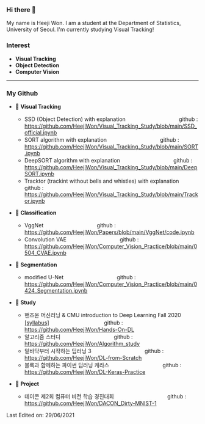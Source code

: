### Hi there 👋
My name is Heeji Won. I am a student at the Department of Statistics, University of Seoul. I'm currently studying Visual Tracking!

### Interest
- __Visual Tracking__
- __Object Detection__
- __Computer Vision__
----
### My Github
- 💫 __Visual Tracking__
  - SSD (Object Detection) with explanation　　　　　　　　　　github : https://github.com/HeejiWon/Visual_Tracking_Study/blob/main/SSD_official.ipynb
  - SORT algorithm with explanation　　　　　　　　　　github : https://github.com/HeejiWon/Visual_Tracking_Study/blob/main/SORT.ipynb
  - DeepSORT algorithm with explanation　　　　　　　　　　github : https://github.com/HeejiWon/Visual_Tracking_Study/blob/main/DeepSORT.ipynb
  - Tracktor (trackint without bells and whistles) with explanation　　　　　　　　　　github : https://github.com/HeejiWon/Visual_Tracking_Study/blob/main/Trackor.ipynb

- 💫 __Classification__
  - VggNet　　　　　　　　　　github : https://github.com/HeejiWon/Papers/blob/main/VggNet/code.ipynb
  - Convolution VAE　　　　　　　　　　github : https://github.com/HeejiWon/Computer_Vision_Practice/blob/main/0504_CVAE.ipynb

- 💫 __Segmentation__
  - modified U-Net　　　　　　　　　　github : https://github.com/HeejiWon/Computer_Vision_Practice/blob/main/0424_Segmentation.ipynb


- 💫 __Study__
  - 핸즈온 머신러닝 & CMU introduction to Deep Learning Fall 2020 [\[syllabus\]](https://deeplearning.cs.cmu.edu/F20/index.html) 　　　　　　　　　　github : https://github.com/HeejiWon/Hands-On-DL
  - 알고리즘 스터디　　　　　　　　　　github : https://github.com/HeejiWon/Algorithm_study
  - 밑바닥부터 시작하는 딥러닝 3　　　　　　　　　　github : https://github.com/HeejiWon/DL-from-Scratch
  - 블록과 함께하는 파이썬 딥러닝 케라스　　　　　　　　　　github : https://github.com/HeejiWon/DL-Keras-Practice

- 💫 __Project__
  - 데이콘 제2회 컴퓨터 비전 학습 경진대회　　　　　　　　　　github : https://github.com/HeejiWon/DACON_Dirty-MNIST-1


Last Edited on: 29/06/2021
<!--
**HeejiWon/HeejiWon** is a ✨ _special_ ✨ repository because its `README.md` (this file) appears on your GitHub profile.

Here are some ideas to get you started:

- 🔭 I’m currently working on ...
- 🌱 I’m currently learning ...
- 👯 I’m looking to collaborate on ...
- 🤔 I’m looking for help with ...
- 💬 Ask me about ...
- 📫 How to reach me: ...
- 😄 Pronouns: ...
- ⚡ Fun fact: ...
-->
